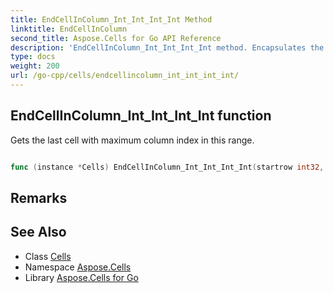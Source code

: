 ```yaml
---
title: EndCellInColumn_Int_Int_Int_Int Method 
linktitle: EndCellInColumn
second_title: Aspose.Cells for Go API Reference
description: 'EndCellInColumn_Int_Int_Int_Int method. Encapsulates the function that represents endcellincolumn in Go.'
type: docs
weight: 200
url: /go-cpp/cells/endcellincolumn_int_int_int_int/
---
```


## EndCellInColumn_Int_Int_Int_Int function

Gets the last cell with maximum column index in this range.

```go

func (instance *Cells) EndCellInColumn_Int_Int_Int_Int(startrow int32, endrow int32, startcolumn int32, endcolumn int32)  (*Cell,  error) 

```

## Remarks


## See Also

* Class [Cells](../)
* Namespace [Aspose.Cells](../../)
* Library [Aspose.Cells for Go](../../../)
